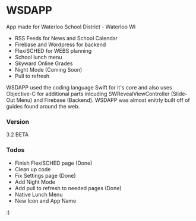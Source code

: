 # WSDAPP

App made for Waterloo School District - Waterloo WI

  - RSS Feeds for News and School Calendar
  - Firebase and Wordpress for backend
  - FlexiSCHED for WEBS planning
  - School lunch menu
  - Skyward Online Grades
  - Night Mode (Coming Soon)
  - Pull to refresh

WSDAPP used the coding language Swift for it's core and also uses Objective-C for additional parts inlcuding SWRevealViewController (Slide-Out Menu) and Firebase (Backend). WSDAPP was almost enitrly built off of guides found around the web.

### Version
3.2 BETA

### Todos

 - Finish FlexiSCHED page (Done)
 - Clean up code
 - Fix Settings page (Done)
 - Add Night Mode
 - Add pull to refresh to needed pages (Done)
 - Native Lunch Menu
 - New Icon and App Name

:)
